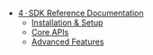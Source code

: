 * [4 · SDK Reference Documentation](4-sdk-reference/README.md)
    * [Installation & Setup](4-sdk-reference/installation.md)
    * [Core APIs](4-sdk-reference/core-apis.md)
    * [Advanced Features](4-sdk-reference/advanced-features.md)
